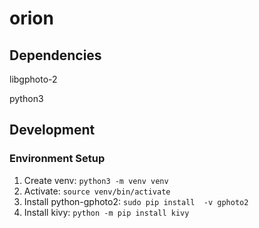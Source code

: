 # orion

## Dependencies

libgphoto-2

python3

## Development

### Environment Setup
1. Create venv: `python3 -m venv venv`
2. Activate: `source venv/bin/activate`
3. Install python-gphoto2: `sudo pip install  -v gphoto2`
4. Install kivy: `python -m pip install kivy`